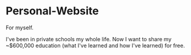 # Personal-Website
For myself.

I've been in private schools my whole life. Now I want to share my ~$600,000 education (what I've learned and how I've learned) for free.